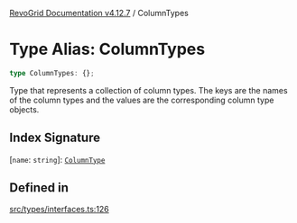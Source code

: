 [RevoGrid Documentation v4.12.7](README.md) / ColumnTypes

# Type Alias: ColumnTypes

```ts
type ColumnTypes: {};
```

Type that represents a collection of column types.
The keys are the names of the column types and the values are the corresponding column type objects.

## Index Signature

 \[`name`: `string`\]: [`ColumnType`](Interface.ColumnType.md)

## Defined in

[src/types/interfaces.ts:126](https://github.com/revolist/revogrid/blob/435ff99a088c5c293d22eb08cc3e448f60f4eb56/src/types/interfaces.ts#L126)
